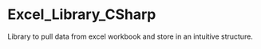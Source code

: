# Excel_Library_CSharp
Library to pull data from excel workbook and store in an intuitive structure.
